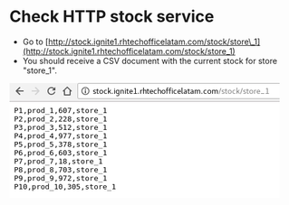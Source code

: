 # Check HTTP stock service

* Go to [http://stock.ignite1.rhtechofficelatam.com/stock/store\_1](http://stock.ignite1.rhtechofficelatam.com/stock/store_1)
* You should receive a CSV document with the current stock for store "store\_1".

![](../../.gitbook/assets/image%20%28170%29.png)



